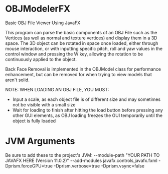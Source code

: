 # OBJModelerFX
Basic OBJ File Viewer Using JavaFX

This program can parse the basic components of an OBJ File such as the Vertices (as well as normal and texture vertices) and display them in a 3D space. The 3D object can be rotated in space once loaded, either through mouse interaction, or with inputting specific pitch, roll and yaw values in the control window and pressing the W key, allowing the rotation to be continuously applied to the object.

Back Face Removal is implemented in the OBJModel class for performance enhancement, but can be removed for when trying to view models that aren't solid.

NOTE: WHEN LOADING AN OBJ FILE, YOU MUST: 
* Input a scale, as each object file is of different size and may sometimes not be visible with a small size
* Wait for loading to finish after hitting the load button before pressing any other GUI elements, as OBJ loading freezes the GUI temporarily until the object is fully loaded


# JVM Arguments
Be sure to add these to the project's JVM:
--module-path "YOUR PATH TO JAVAFX HERE (Version 11.0.2)" --add-modules javafx.controls,javafx.fxml -Dprism.forceGPU=true -Dprism.verbose=true -Dprism.vsync=false
